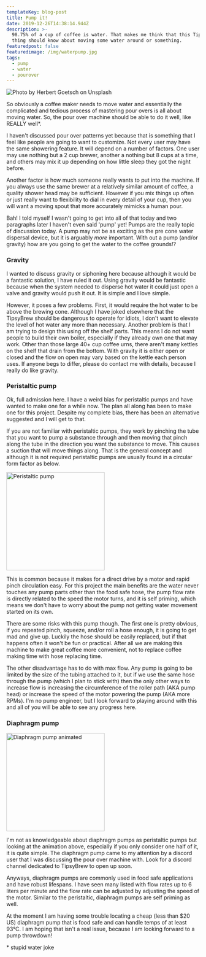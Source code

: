 ```yaml
---
templateKey: blog-post
title: Pump it!
date: 2019-12-26T14:38:14.944Z
description: >-
  98.75% of a cup of coffee is water. That makes me think that this TipsyBrew
  thing should know about moving some water around or something.
featuredpost: false
featuredimage: /img/waterpump.jpg
tags:
  - pump
  - water
  - pourover
---
```

![Photo by Herbert Goetsch on Unsplash](/img/waterpump.jpg "Photo by Herbert Goetsch on Unsplash")

So obviously a coffee maker needs to move water and essentially the complicated and tedious process of mastering pour overs is all about moving water. So, the pour over machine should be able to do it well, like REALLY well*.

I haven't discussed pour over patterns yet because that is something that I feel like people are going to want to customize. Not every user may have the same showering feature. It will depend on a number of factors. One user may use nothing but a 2 cup brewer, another a nothing but 8 cups at a time, and others may mix it up depending on how little sleep they got the night before. 

Another factor is how much someone really wants to put into the machine. If you always use the same brewer at a relatively similar amount of coffee, a quality shower head may be sufficient. However if you mix things up often or just really want to flexibility to dial in every detail of your cup, then you will want a moving spout that more accurately mimicks a human pour.

Bah! I told myself I wasn't going to get into all of that today and two paragraphs later I haven't even said 'pump' yet! Pumps are the really topic of discussion today. A pump may not be as exciting as the pre cone water dispersal device, but it is arguably _more_ important. With out a pump (and/or gravity) how are you going to get the water to the coffee grounds!?

### Gravity

I wanted to discuss gravity or siphoning here because although it would be a fantastic solution, I have ruled it out. Using gravity would be fantastic because when the system needed to disperse hot water it could just open a valve and gravity would push it out. It is simple and I love simple. 

However, it poses a few problems. First, it would require the hot water to be above the brewing cone. Although I have joked elsewhere that the TipsyBrew should be dangerous to operate for idiots, I don't want to elevate the level of hot water any more than necessary. Another problem is that I am trying to design this using off the shelf parts. This means I do not want people to build their own boiler, especially if they already own one that may work. Other than those large 40+ cup coffee urns, there aren't many kettles on the shelf that drain from the bottom.  With gravity it is either open or closed and the flow on open may vary based on the kettle each person uses. If anyone begs to differ, please do contact me with details, because I really do like gravity.

### Peristaltic pump

Ok, full admission here. I have a weird bias for peristaltic pumps and have wanted to make one for a while now. The plan all along has been to make one for this project. Despite my complete bias, there has been an alternative suggested and I will get to that.

If you are not familiar with peristaltic pumps, they work by pinching the tube that you want to pump a substance through and then moving that pinch along the tube in the direction you want the substance to move. This causes a suction that will move things along. That is the general concept and although it is not required peristaltic pumps are usually found in a circular form factor as below.

<a title="Njmcca [CC BY-SA 3.0 (https://creativecommons.org/licenses/by-sa/3.0)], via Wikimedia Commons" href="https://commons.wikimedia.org/wiki/File:Peristaltic_pump.gif"><img width="256" alt="Peristaltic pump" src="https://upload.wikimedia.org/wikipedia/commons/9/95/Peristaltic_pump.gif"></a>

This is common because it makes for a direct drive by a motor and rapid pinch circulation easy. For this project the main benefits are the water never touches any pump parts other than the food safe hose, the pump flow rate is directly related to the speed the motor turns, and it is self priming, which means we don't have to worry about the pump not getting water movement started on its own. 

There are some risks with this pump though. The first one is pretty obvious, if you repeated pinch, squeeze, and/or roll a hose enough, it is going to get mad and give up. Luckily the hose should be easily replaced, but if that happens often it won't be fun or practical. After all we are making this machine to make great coffee more convenient, not to replace coffee making time with hose replacing time. 

The other disadvantage has to do with max flow. Any pump is going to be limited by the size of the tubing attached to it, but if we use the same hose through the pump (which I plan to stick with) then the only other ways to increase flow is increasing the circumference of the roller path (AKA pump head) or increase the speed of the motor powering the pump (AKA more RPMs). I'm no pump engineer, but I look forward to playing around with this and all of you will be able to see any progress here.

### Diaphragm pump

<a title="There&#039;sNoTime [CC BY-SA 4.0 (https://creativecommons.org/licenses/by-sa/4.0)], via Wikimedia Commons" href="https://commons.wikimedia.org/wiki/File:Diaphragm_pump_animated.gif"><img width="256" alt="Diaphragm pump animated" src="https://upload.wikimedia.org/wikipedia/commons/thumb/b/b3/Diaphragm_pump_animated.gif/256px-Diaphragm_pump_animated.gif"></a>

I'm not as knowledgeable about diaphragm pumps as peristaltic pumps but looking at the animation above, especially if you only consider one half of it, it is quite simple. The diaphragm pump came to my attention by a discord user that I was discussing the pour over machine with. Look for a discord channel dedicated to TipsyBrew to open up soon.

Anyways, diaphragm pumps are commonly used in food safe applications and have robust lifespans. I have seen many listed with flow rates up to 6 liters per minute and the flow rate can be adjusted by adjusting the speed of the motor. Similar to the peristaltic, diaphragm pumps are self priming as well.

At the moment I am having some trouble locating a cheap (less than $20 US) diaphragm pump that is food safe and can handle temps of at least 93°C. I am hoping that isn't a real issue, because I am looking forward to a pump throwdown!

\* stupid water joke
